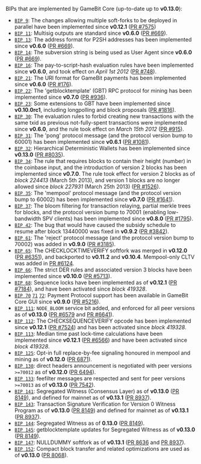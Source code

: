 BIPs that are implemented by GameBit Core (up-to-date up to **v0.13.0**):

* [`BIP 9`](https://github.com/GameBit/bips/blob/master/bip-0009.mediawiki): The changes allowing multiple soft-forks to be deployed in parallel have been implemented since **v0.12.1**  ([PR #7575](https://github.com/GameBit/GameBit2/pull/7575))
* [`BIP 11`](https://github.com/GameBit/bips/blob/master/bip-0011.mediawiki): Multisig outputs are standard since **v0.6.0** ([PR #669](https://github.com/GameBit/GameBit2/pull/669)).
* [`BIP 13`](https://github.com/GameBit/bips/blob/master/bip-0013.mediawiki): The address format for P2SH addresses has been implemented since **v0.6.0** ([PR #669](https://github.com/GameBit/GameBit2/pull/669)).
* [`BIP 14`](https://github.com/GameBit/bips/blob/master/bip-0014.mediawiki): The subversion string is being used as User Agent since **v0.6.0** ([PR #669](https://github.com/GameBit/GameBit2/pull/669)).
* [`BIP 16`](https://github.com/GameBit/bips/blob/master/bip-0016.mediawiki): The pay-to-script-hash evaluation rules have been implemented since **v0.6.0**, and took effect on *April 1st 2012* ([PR #748](https://github.com/GameBit/GameBit2/pull/748)).
* [`BIP 21`](https://github.com/GameBit/bips/blob/master/bip-0021.mediawiki): The URI format for GameBit payments has been implemented since **v0.6.0** ([PR #176](https://github.com/GameBit/GameBit2/pull/176)).
* [`BIP 22`](https://github.com/GameBit/bips/blob/master/bip-0022.mediawiki): The 'getblocktemplate' (GBT) RPC protocol for mining has been implemented since **v0.7.0** ([PR #936](https://github.com/GameBit/GameBit2/pull/936)).
* [`BIP 23`](https://github.com/GameBit/bips/blob/master/bip-0023.mediawiki): Some extensions to GBT have been implemented since **v0.10.0rc1**, including longpolling and block proposals ([PR #1816](https://github.com/GameBit/GameBit2/pull/1816)).
* [`BIP 30`](https://github.com/GameBit/bips/blob/master/bip-0030.mediawiki): The evaluation rules to forbid creating new transactions with the same txid as previous not-fully-spent transactions were implemented since **v0.6.0**, and the rule took effect on *March 15th 2012* ([PR #915](https://github.com/GameBit/GameBit2/pull/915)).
* [`BIP 31`](https://github.com/GameBit/bips/blob/master/bip-0031.mediawiki): The 'pong' protocol message (and the protocol version bump to 60001) has been implemented since **v0.6.1** ([PR #1081](https://github.com/GameBit/GameBit2/pull/1081)).
* [`BIP 32`](https://github.com/GameBit/bips/blob/master/bip-0032.mediawiki): Hierarchical Deterministic Wallets has been implemented since **v0.13.0** ([PR #8035](https://github.com/GameBit/GameBit2/pull/8035)).
* [`BIP 34`](https://github.com/GameBit/bips/blob/master/bip-0034.mediawiki): The rule that requires blocks to contain their height (number) in the coinbase input, and the introduction of version 2 blocks has been implemented since **v0.7.0**. The rule took effect for version 2 blocks as of *block 224413* (March 5th 2013), and version 1 blocks are no longer allowed since *block 227931* (March 25th 2013) ([PR #1526](https://github.com/GameBit/GameBit2/pull/1526)).
* [`BIP 35`](https://github.com/GameBit/bips/blob/master/bip-0035.mediawiki): The 'mempool' protocol message (and the protocol version bump to 60002) has been implemented since **v0.7.0** ([PR #1641](https://github.com/GameBit/GameBit2/pull/1641)).
* [`BIP 37`](https://github.com/GameBit/bips/blob/master/bip-0037.mediawiki): The bloom filtering for transaction relaying, partial merkle trees for blocks, and the protocol version bump to 70001 (enabling low-bandwidth SPV clients) has been implemented since **v0.8.0** ([PR #1795](https://github.com/GameBit/GameBit2/pull/1795)).
* [`BIP 42`](https://github.com/GameBit/bips/blob/master/bip-0042.mediawiki): The bug that would have caused the subsidy schedule to resume after block 13440000 was fixed in **v0.9.2** ([PR #3842](https://github.com/GameBit/GameBit2/pull/3842)).
* [`BIP 61`](https://github.com/GameBit/bips/blob/master/bip-0061.mediawiki): The 'reject' protocol message (and the protocol version bump to 70002) was added in **v0.9.0** ([PR #3185](https://github.com/GameBit/GameBit2/pull/3185)).
* [`BIP 65`](https://github.com/GameBit/bips/blob/master/bip-0065.mediawiki): The CHECKLOCKTIMEVERIFY softfork was merged in **v0.12.0** ([PR #6351](https://github.com/GameBit/GameBit2/pull/6351)), and backported to **v0.11.2** and **v0.10.4**. Mempool-only CLTV was added in [PR #6124](https://github.com/GameBit/GameBit2/pull/6124).
* [`BIP 66`](https://github.com/GameBit/bips/blob/master/bip-0066.mediawiki): The strict DER rules and associated version 3 blocks have been implemented since **v0.10.0** ([PR #5713](https://github.com/GameBit/GameBit2/pull/5713)).
* [`BIP 68`](https://github.com/GameBit/bips/blob/master/bip-0068.mediawiki): Sequence locks have been implemented as of **v0.12.1**  ([PR #7184](https://github.com/GameBit/GameBit2/pull/7184)), and have been activated since *block 419328*.
* [`BIP 70`](https://github.com/GameBit/bips/blob/master/bip-0070.mediawiki) [`71`](https://github.com/GameBit/bips/blob/master/bip-0071.mediawiki) [`72`](https://github.com/GameBit/bips/blob/master/bip-0072.mediawiki): Payment Protocol support has been available in GameBit Core GUI since **v0.9.0** ([PR #5216](https://github.com/GameBit/GameBit2/pull/5216)).
* [`BIP 111`](https://github.com/GameBit/bips/blob/master/bip-0111.mediawiki): `NODE_BLOOM` service bit added, and enforced for all peer versions as of **v0.13.0** ([PR #6579](https://github.com/GameBit/GameBit2/pull/6579) and [PR #6641](https://github.com/GameBit/GameBit2/pull/6641)).
* [`BIP 112`](https://github.com/GameBit/bips/blob/master/bip-0112.mediawiki): The CHECKSEQUENCEVERIFY opcode has been implemented since **v0.12.1** ([PR #7524](https://github.com/GameBit/GameBit2/pull/7524)) and has been activated since *block 419328*.
* [`BIP 113`](https://github.com/GameBit/bips/blob/master/bip-0113.mediawiki): Median time past lock-time calculations have been implemented since **v0.12.1** ([PR #6566](https://github.com/GameBit/GameBit2/pull/6566)) and have been activated since *block 419328*.
* [`BIP 125`](https://github.com/GameBit/bips/blob/master/bip-0125.mediawiki): Opt-in full replace-by-fee signaling honoured in mempool and mining as of **v0.12.0** ([PR 6871](https://github.com/GameBit/GameBit2/pull/6871)).
* [`BIP 130`](https://github.com/GameBit/bips/blob/master/bip-0130.mediawiki): direct headers announcement is negotiated with peer versions `>=70012` as of **v0.12.0** ([PR 6494](https://github.com/GameBit/GameBit2/pull/6494)).
* [`BIP 133`](https://github.com/GameBit/bips/blob/master/bip-0133.mediawiki): feefilter messages are respected and sent for peer versions `>=70013` as of **v0.13.0** ([PR 7542](https://github.com/GameBit/GameBit2/pull/7542)).
* [`BIP 141`](https://github.com/GameBit/bips/blob/master/bip-0141.mediawiki): Segregated Witness (Consensus Layer) as of **v0.13.0** ([PR 8149](https://github.com/GameBit/GameBit2/pull/8149)), and defined for mainnet as of **v0.13.1** ([PR 8937](https://github.com/GameBit/GameBit2/pull/8937)).
* [`BIP 143`](https://github.com/GameBit/bips/blob/master/bip-0143.mediawiki): Transaction Signature Verification for Version 0 Witness Program as of **v0.13.0** ([PR 8149](https://github.com/GameBit/GameBit2/pull/8149)) and defined for mainnet as of **v0.13.1** ([PR 8937](https://github.com/GameBit/GameBit2/pull/8937)).
* [`BIP 144`](https://github.com/GameBit/bips/blob/master/bip-0144.mediawiki): Segregated Witness as of **0.13.0** ([PR 8149](https://github.com/GameBit/GameBit2/pull/8149)).
* [`BIP 145`](https://github.com/GameBit/bips/blob/master/bip-0145.mediawiki): getblocktemplate updates for Segregated Witness as of **v0.13.0** ([PR 8149](https://github.com/GameBit/GameBit2/pull/8149)).
* [`BIP 147`](https://github.com/GameBit/bips/blob/master/bip-0147.mediawiki): NULLDUMMY softfork as of **v0.13.1** ([PR 8636](https://github.com/GameBit/GameBit2/pull/8636) and [PR 8937](https://github.com/GameBit/GameBit2/pull/8937)).
* [`BIP 152`](https://github.com/GameBit/bips/blob/master/bip-0152.mediawiki): Compact block transfer and related optimizations are used as of **v0.13.0** ([PR 8068](https://github.com/GameBit/GameBit2/pull/8068)).
